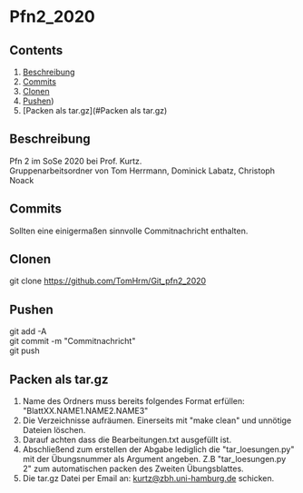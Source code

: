 # Pfn2_2020

## Contents
1. [Beschreibung](#Beschreibung)
2. [Commits](#Commits)
3. [Clonen](#Clonen)
4. [Pushen](#Pushen))
5. [Packen als tar.gz](#Packen als tar.gz)

## Beschreibung
Pfn 2 im SoSe 2020 bei Prof. Kurtz.  
Gruppenarbeitsordner von Tom Herrmann, Dominick Labatz, Christoph Noack

## Commits
Sollten eine einigermaßen sinnvolle Commitnachricht enthalten.

## Clonen
git clone https://github.com/TomHrm/Git_pfn2_2020

## Pushen
git add -A  
git commit -m "Commitnachricht"  
git push

## Packen als tar.gz
1. Name des Ordners muss bereits folgendes Format erfüllen:
"BlattXX.NAME1.NAME2.NAME3"
2. Die Verzeichnisse aufräumen. Einerseits mit "make clean" und unnötige Dateien löschen.
3. Darauf achten dass die Bearbeitungen.txt ausgefüllt ist.
4. Abschließend zum erstellen der Abgabe lediglich die "tar_loesungen.py" mit der Übungsnummer als Argument angeben.
Z.B "tar_loesungen.py 2" zum automatischen packen des Zweiten Übungsblattes.
5. Die tar.gz Datei per Email an: kurtz@zbh.uni-hamburg.de schicken.
